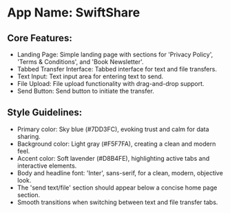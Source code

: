 # **App Name**: SwiftShare

## Core Features:

- Landing Page: Simple landing page with sections for 'Privacy Policy', 'Terms & Conditions', and 'Book Newsletter'.
- Tabbed Transfer Interface: Tabbed interface for text and file transfers.
- Text Input: Text input area for entering text to send.
- File Upload: File upload functionality with drag-and-drop support.
- Send Button: Send button to initiate the transfer.

## Style Guidelines:

- Primary color: Sky blue (#7DD3FC), evoking trust and calm for data sharing.
- Background color: Light gray (#F5F7FA), creating a clean and modern feel.
- Accent color: Soft lavender (#D8B4FE), highlighting active tabs and interactive elements.
- Body and headline font: 'Inter', sans-serif, for a clean, modern, objective look.
- The 'send text/file' section should appear below a concise home page section.
- Smooth transitions when switching between text and file transfer tabs.